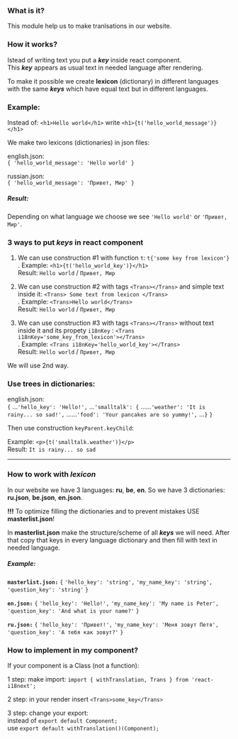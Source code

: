 ### What is it?
This module help us to make tranlsations in our website.

### How it works?
Istead of writing text you put a ***key*** inside react component.  
This ***key*** appears as usual text in needed language after rendering.  

To make it possible we create **lexicon** (dictionary) in different languages with the same ***keys*** which have equal text but in different languages.  

### Example:  
Instead of: `<h1>Hello world</h1>` write `<h1>{t('hello_world_message')}</h1>`  

We make two lexicons (dictionaries) in json files:  

english.json:  
`{ 'hello_world_message': 'Hello world' }`  

russian.json:  
`{ 'hello_world_message': 'Привет, Мир' }`  

##### Result: 
Depending on what language we choose we see `'Hello world'` or `'Привет, Мир'`.  

### 3 ways to put ***keys*** in react component  

1. We can use construction #1 with function `t`: `t{'some key from lexicon'}`  
.
Example: `<h1>{t('hello_world_key')}</h1>`  
Result: `Hello world` / `Привет, Мир`  

2. We can use construction #2 with tags `<Trans></Trans>` and simple text inside it: `<Trans> Some text from lexicon </Trans>`  
.
Example: `<Trans>Hello world</Trans>`  
Result: `Hello world` / `Привет, Мир`  

3. We can use construction #3 with tags `<Trans></Trans>` without text inside it and its propety `i18nKey` : `<Trans i18nKey='some_key_from_lexicon'></Trans>`  
.
Example: `<Trans i18nKey='hello_world_key'></Trans>`  
Result: `Hello world` / `Привет, Мир`  

We will use 2nd way.

### Use trees in dictionaries:

english.json:  
`{`
...`'hello_key': 'Hello!',`
...`'smalltalk': {`
......`'weather': 'It is rainy... so sad!',`
......`'food': 'Your pancakes are so yummy!',`
...`}`
`}`

Then use construction `keyParent.keyChild`:

Example: `<p>{t('smalltalk.weather')}</p>`  
Result: `It is rainy... so sad`  

----------------
### How to work with *lexicon*
In our website we have 3 languages: **ru**, **be**, **en**.
So we have 3 dictionaries: **ru.json**, **be.json**, **en.json**.

**!!!** To optimize filling the dictionaries and to prevent mistakes USE **masterlist.json**!

In **masterlist.json** make the structure/scheme of all ***keys*** we will need. After that copy that keys in every language dictionary and then fill with text in needed language.

##### Example: 
**`masterlist.json:`**
`{`
`'hello_key': 'string',`
`'my_name_key': 'string',`
`'question_key': 'string'`
`}`

**`en.json:`**
`{`
`'hello_key': 'Hello!',`
`'my_name_key': 'My name is Peter',`
`'question_key': 'And what is your name?'`
`}`

**`ru.json:`**
`{`
`'hello_key': 'Привет!',`
`'my_name_key': 'Меня зовут Петя',`
`'question_key': 'А тебя как зовут?'`
`}`   

### How to implement in my component?

If your component is a Class (not a function):  

1 step: make import: `import { withTranslation, Trans } from 'react-i18next';`   

2 step: in your render insert `<Trans>some_key</Trans>`   

3 step: change your export:   
instead of `export default Component;`   
use `export default withTranslation()(Component);`   
